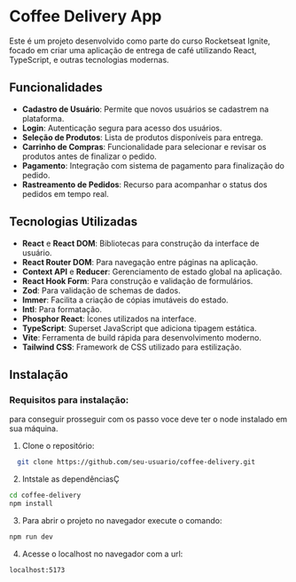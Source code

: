 # Coffee Delivery App

Este é um projeto desenvolvido como parte do curso Rocketseat Ignite, focado em criar uma aplicação de entrega de café utilizando React, TypeScript, e outras tecnologias modernas.

## Funcionalidades

- **Cadastro de Usuário**: Permite que novos usuários se cadastrem na plataforma.
- **Login**: Autenticação segura para acesso dos usuários.
- **Seleção de Produtos**: Lista de produtos disponíveis para entrega.
- **Carrinho de Compras**: Funcionalidade para selecionar e revisar os produtos antes de finalizar o pedido.
- **Pagamento**: Integração com sistema de pagamento para finalização do pedido.
- **Rastreamento de Pedidos**: Recurso para acompanhar o status dos pedidos em tempo real.

## Tecnologias Utilizadas

- **React** e **React DOM**: Bibliotecas para construção da interface de usuário.
- **React Router DOM**: Para navegação entre páginas na aplicação.
- **Context API** e **Reducer**: Gerenciamento de estado global na aplicação.
- **React Hook Form**: Para construção e validação de formulários.
- **Zod**: Para validação de schemas de dados.
- **Immer**: Facilita a criação de cópias imutáveis do estado.
- **Intl**: Para formatação.
- **Phosphor React**: Ícones utilizados na interface.
- **TypeScript**: Superset JavaScript que adiciona tipagem estática.
- **Vite**: Ferramenta de build rápida para desenvolvimento moderno.
- **Tailwind CSS**: Framework de CSS utilizado para estilização.

## Instalação

### Requisitos para instalação:

para conseguir prosseguir com os passo voce deve ter o node instalado em sua máquina.

1. Clone o repositório:

```bash
  git clone https://github.com/seu-usuario/coffee-delivery.git
```

2. Intstale as dependênciasÇ

```bash
cd coffee-delivery
npm install
```

3. Para abrir o projeto no navegador execute o comando:

```bash
npm run dev
```

4. Acesse o localhost no navegador com a url:

```bash
localhost:5173
```
